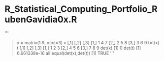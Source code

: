 # R_Statistical_Computing_Portfolio_RubenGavidia0x.R
'''
> x = matrix(1:9, ncol=3)
> x
     [,1] [,2] [,3]
[1,]    1    4    7
[2,]    2    5    8
[3,]    3    6    9
> t=t(x)
> t
     [,1] [,2] [,3]
[1,]    1    2    3
[2,]    4    5    6
[3,]    7    8    9
> det(x)
[1] 0
> det(t)
[1] 6.661338e-16
> all.equal(det(x),det(t))
[1] TRUE
'''

